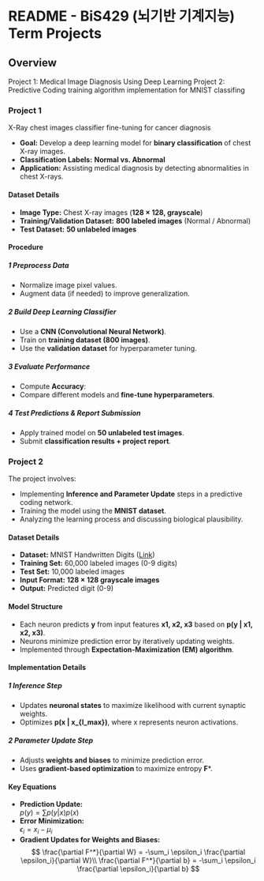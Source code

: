 # **README - BiS429 (뇌기반 기계지능) Term Projects**
## **Overview**
Project 1: Medical Image Diagnosis Using Deep Learning
Project 2: Predictive Coding training algorithm implementation for MNIST classifing

### **Project 1**
X-Ray chest images classifier fine-tuning for cancer diagnosis
- **Goal:** Develop a deep learning model for **binary classification** of chest X-ray images.  
- **Classification Labels:** **Normal vs. Abnormal**
- **Application:** Assisting medical diagnosis by detecting abnormalities in chest X-rays.

#### **Dataset Details**
- **Image Type:** Chest X-ray images (**128 × 128, grayscale**)  
- **Training/Validation Dataset:** **800 labeled images** (Normal / Abnormal)  
- **Test Dataset:** **50 unlabeled images**

####  **Procedure**
##### **1️ Preprocess Data**
- Normalize image pixel values.  
- Augment data (if needed) to improve generalization.  

##### **2️ Build Deep Learning Classifier**
- Use a **CNN (Convolutional Neural Network)**.  
- Train on **training dataset (800 images)**.  
- Use the **validation dataset** for hyperparameter tuning.  

##### **3️ Evaluate Performance**
- Compute **Accuracy**:  
- Compare different models and **fine-tune hyperparameters**.  

##### **4️ Test Predictions & Report Submission**
- Apply trained model on **50 unlabeled test images**.  
- Submit **classification results + project report**.

### **Project 2**
The project involves:
- Implementing **Inference and Parameter Update** steps in a predictive coding network.
- Training the model using the **MNIST dataset**.
- Analyzing the learning process and discussing biological plausibility.

#### **Dataset Details**
- **Dataset:** MNIST Handwritten Digits ([Link](http://yann.lecun.com/exdb/mnist/))
- **Training Set:** 60,000 labeled images (0-9 digits)
- **Test Set:** 10,000 labeled images
- **Input Format:** **128 × 128 grayscale images**
- **Output:** Predicted digit (0-9)

#### **Model Structure**
- Each neuron predicts **y** from input features **x1, x2, x3** based on **p(y | x1, x2, x3)**.
- Neurons minimize prediction error by iteratively updating weights.
- Implemented through **Expectation-Maximization (EM) algorithm**.

#### **Implementation Details**
##### **1️ Inference Step**
- Updates **neuronal states** to maximize likelihood with current synaptic weights.
- Optimizes **p(x | x_{l_max})**, where x represents neuron activations.

##### **2️ Parameter Update Step**
- Adjusts **weights and biases** to minimize prediction error.
- Uses **gradient-based optimization** to maximize entropy **F***.

#### **Key Equations**
- **Prediction Update:**  
  $p(y) = \sum p(y | x) p(x)$
- **Error Minimization:**  
  $\epsilon_i = x_i - \mu_i$
- **Gradient Updates for Weights and Biases:**  
$$
\frac{\partial F^*}{\partial W} = -\sum_i \epsilon_i \frac{\partial \epsilon_i}{\partial W}\\
\frac{\partial F^*}{\partial b} = -\sum_i \epsilon_i \frac{\partial \epsilon_i}{\partial b}
$$
